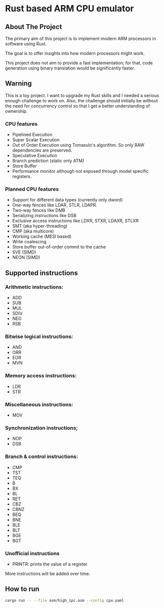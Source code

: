 # Rust based ARM CPU emulator

## About The Project
The primary aim of this project is to implement modern ARM processors in software using Rust.

The goal is to offer insights into how modern processors might work. 

This project does not aim to provide a fast implementation; for that, code generation 
using binary translation would be significantly faster.

## Warning

This is a toy project. I want to upgrade my Rust skills and I needed a serious
enough challenge to work on. Also, the challenge should initially be without the need 
for concurrency control so that I get a better understanding of ownership.

### CPU features 

* Pipelined Execution
* Super Scalar Execution
* Out of Order Execution using Tomasulo's algorithm. So only RAW dependencies are preserved.
* Speculative Execution
* Branch prediction (static only ATM)
* Store Buffer
* Performance monitor although not exposed through model specific registers.

### Planned CPU features
* Support for different data types (currently only dword)
* One-way fences like LDAR, STLR, LDAPR. 
* Two-way fences like DMB
* Serializing instructions like DSB
* Exclusive access instructions like LDXR, STXR, LDAXR, STLXR
* SMT (aka hyper-threading)
* CMP (aka multicore)
* Working cache (MESI based)
* Write coalescing
* Store buffer out-of-order commit to the cache
* SVE (SIMD)
* NEON (SIMD)

## Supported instructions

### Arithmetic instructions:
* ADD
* SUB
* MUL
* SDIV
* NEG
* RSB

### Bitwise logical instructions:
* AND
* ORR
* EOR
* MVN

### Memory access instructions:
* LDR
* STR

### Miscellaneous instructions:
* MOV

### Synchronization instructions;
* NOP
* DSB

### Branch & control instructions:
* CMP
* TST
* TEQ
* B
* BX
* BL
* RET
* CBZ
* CBNZ
* BEQ
* BNE
* BLE
* BLT
* BGE
* BGT

### Unofficial instructions
* PRINTR: prints the value of a register.

More instructions will be added over time.

## How to run

```bash
cargo run -- --file asm/high_ipc.asm --config cpu.yaml
```

